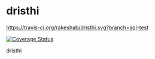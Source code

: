# dristhi

https://travis-ci.org/rakeshab/dristhi.svg?branch=sql-test

[![Coverage Status](https://coveralls.io/repos/rakeshab/dristhi/badge.svg?branch=sql-test&service=github)](https://coveralls.io/github/rakeshab/dristhi?branch=sql-test)

dristhi
